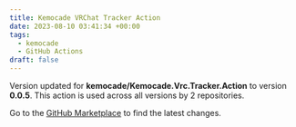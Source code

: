 ```yaml
---
title: Kemocade VRChat Tracker Action
date: 2023-08-10 03:41:34 +00:00
tags:
  - kemocade
  - GitHub Actions
draft: false
---
```



Version updated for **kemocade/Kemocade.Vrc.Tracker.Action** to version **0.0.5**.
This action is used across all versions by 2 repositories.

Go to the [GitHub Marketplace](https://github.com/marketplace/actions/kemocade-vrchat-tracker-action) to find the latest changes.
